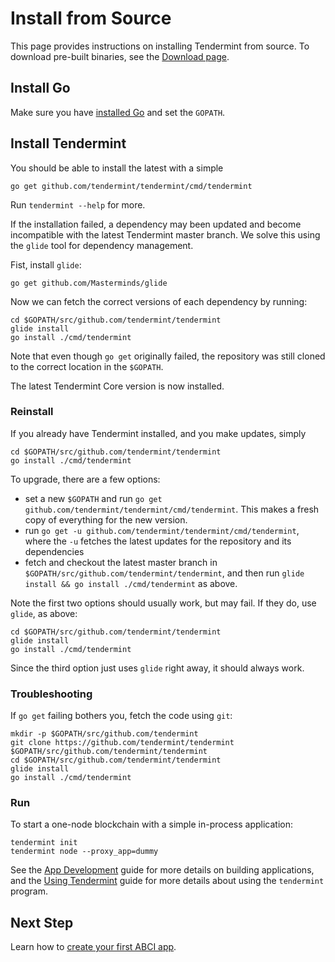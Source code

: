 # Install from Source

This page provides instructions on installing Tendermint from source.
To download pre-built binaries, see the [Download page](/download).

## Install Go

Make sure you have [installed Go](/docs/guides/install-go) and set the `GOPATH`.

## Install Tendermint

You should be able to install the latest with a simple 

```
go get github.com/tendermint/tendermint/cmd/tendermint
```

Run `tendermint --help` for more.

If the installation failed, a dependency may been updated and become incompatible with the latest Tendermint master branch.
We solve this using the `glide` tool for dependency management.

Fist, install `glide`:

```
go get github.com/Masterminds/glide
```

Now we can fetch the correct versions of each dependency by running:

```
cd $GOPATH/src/github.com/tendermint/tendermint
glide install
go install ./cmd/tendermint
```

Note that even though `go get` originally failed, 
the repository was still cloned to the correct location in the `$GOPATH`.

The latest Tendermint Core version is now installed. 

### Reinstall

If you already have Tendermint installed, and you make updates,
simply 

```
cd $GOPATH/src/github.com/tendermint/tendermint
go install ./cmd/tendermint
```

To upgrade, there are a few options:

- set a new `$GOPATH` and run `go get github.com/tendermint/tendermint/cmd/tendermint`. This makes a fresh copy of everything for the new version. 
- run `go get -u github.com/tendermint/tendermint/cmd/tendermint`, where the `-u` fetches the latest updates for the repository and its dependencies
- fetch and checkout the latest master branch in `$GOPATH/src/github.com/tendermint/tendermint`, and then run `glide install && go install ./cmd/tendermint` as above.

Note the first two options should usually work, but may fail.
If they do, use `glide`, as above: 

```
cd $GOPATH/src/github.com/tendermint/tendermint
glide install
go install ./cmd/tendermint
```

Since the third option just uses `glide` right away, it should always work.


### Troubleshooting

If `go get` failing bothers you, fetch the code using `git`:

```
mkdir -p $GOPATH/src/github.com/tendermint
git clone https://github.com/tendermint/tendermint $GOPATH/src/github.com/tendermint/tendermint
cd $GOPATH/src/github.com/tendermint/tendermint
glide install
go install ./cmd/tendermint
```

### Run

To start a one-node blockchain with a simple in-process application: 

```
tendermint init
tendermint node --proxy_app=dummy
```

See the 
[App Development](/docs/guides/app-development)
guide for more details on building applications,
and the 
[Using Tendermint](/docs/guides/using-tendermint) 
guide for more details about using the `tendermint` program.

## Next Step

Learn how to [create your first ABCI app](/docs/getting-started/first-abci-app).
